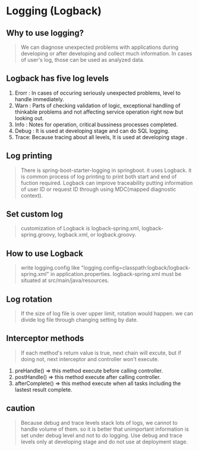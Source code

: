 # Logging (Logback)

## Why to use logging?
> We can diagnose unexpected problems with applications during developing or after developing and collect much information.
In cases of user's log, those can be used as analyzed data.

## Logback has five log levels
1. Erorr : In cases of occuring seriously unexpected problems, level to handle immediately.
2. Warn : Parts of checking validation of logic, exceptional handling of thinkable problems and not affecting service operation right now but looking out. 
3. Info : Notes for operation, critical bussiness processes completed.
4. Debug : It is used at developing stage and can do SQL logging.
5. Trace: Because tracing about all levels, It is used at developing stage .

## Log printing
> There is spring-boot-starter-logging in springboot. it uses Logback. it is common process of log printing to print both start and end of fuction required. Logback can improve traceability putting information of user ID or request ID through using MDC(mapped diagnostic context).

## Set custom log
> customization of Logback is logback-spring.xml, logback-spring.groovy, logback.xml, or logback.groovy.

## How to use Logback
> write logging.config like "logging.config=classpath:logback/logback-spring.xml" in application.properties. logback-spring.xml must be situated at src/main/java/resources.

## Log rotation
> If the size of log file is over upper limit, rotation would happen. we can divide log file through changing setting by date.

## Interceptor methods
> If each method's return value is true, next chain will excute, but if doing not, next interceptor and controller won't execute.  
1. preHandle() => this method execute before calling controller.
2. postHandle() => this method execute after calling controller.
3. afterComplete() => this method execute when all tasks including the lastest result complete. 

## caution
> Because debug and trace levels stack lots of logs, we cannot to handle volume of them. so it is better that unimportant information is set under debug level and not to do logging.
Use debug and trace levels only at developing stage and do not use at deployment stage.
